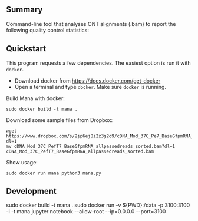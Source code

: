 ## Summary

Command-line tool that analyses ONT alignments (.bam) to report the following quality control statistics:

## Quickstart

This program requests a few dependencies. The easiest option is run it with `docker`. 

* Download docker from https://docs.docker.com/get-docker
* Open a terminal and type `docker`. Make sure `docker` is running.

Build Mana with docker:

    sudo docker build -t mana .

Download some sample files from Dropbox:

    wget https://www.dropbox.com/s/2jp6ej8i2z3g2o9/cDNA_Mod_37C_Pe7_BaseGfpmRNA_allpassedreads_sorted.bam?dl=1
    mv cDNA_Mod_37C_PefT7_BaseGfpmRNA_allpassedreads_sorted.bam?dl=1 cDNA_Mod_37C_PefT7_BaseGfpmRNA_allpassedreads_sorted.bam

Show usage:

    sudo docker run mana python3 mana.py


## Development

   sudo docker build -t mana .
   sudo docker run -v ${PWD}:/data -p 3100:3100 -i -t mana jupyter notebook --allow-root --ip=0.0.0.0 --port=3100
